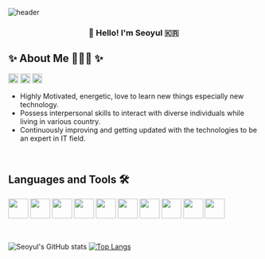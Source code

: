 
![header](https://capsule-render.vercel.app/api?type=waving&color=gradient&height=180&section=header&text=HASEOYUL(Erin)&desc=Frontend%20Developer&fontSize=40&fontAlignY=30&animation=fadeIn&descAlignY=60)
<h3 align="center">👋 Hello! I'm Seoyul 🇰🇷 </h3>

## ✨ About Me 👩🏻‍💻 ✨ 
<p>
<a href="www.linkedin.com/in/erinhsy" target="blank"><img src="https://img.icons8.com/fluency/48/000000/linkedin.png" alt="Erin" height="20" width="20"  /></a>
<a href="seoyul@gmail.com" target="blank"><img src="https://img.icons8.com/color/48/000000/gmail--v1.png" alt="Erin" height="20" width="20" /></a>
<a href="https://velog.io/@seoyul0203" target="blank"><img src="https://img.icons8.com/external-itim2101-flat-itim2101/64/000000/external-blog-copywriting-itim2101-flat-itim2101.png" alt="Erin" height="20" width="20"  /></a>
</p>

- Highly Motivated, energetic, love to learn new things especially new technology.
- Possess interpersonal skills to interact with diverse individuals while living in various country. 
- Continuously improving and getting updated with the technologies to be an expert in IT field. 


<br>

## Languages and Tools 🛠


<p>
<img src="https://cdn.jsdelivr.net/gh/devicons/devicon/icons/html5/html5-plain.svg" width="40" height="40"/>
<img src="https://cdn.jsdelivr.net/gh/devicons/devicon/icons/css3/css3-plain.svg" width="40" height="40"/>
<img src="https://cdn.jsdelivr.net/gh/devicons/devicon/icons/javascript/javascript-plain.svg" width="40" height="40"/>
<img src="https://cdn.jsdelivr.net/gh/devicons/devicon/icons/react/react-original.svg" width="40" height="40"/>
<img src="https://cdn.jsdelivr.net/gh/devicons/devicon/icons/nextjs/nextjs-original.svg" width="40" height="40"/>
<img src="https://cdn.jsdelivr.net/gh/devicons/devicon/icons/sass/sass-original.svg" width="40" height="40"/>
<img src="https://cdn.jsdelivr.net/gh/devicons/devicon/icons/jira/jira-plain.svg" width="40" height="40"/>
<img src="https://cdn.jsdelivr.net/gh/devicons/devicon/icons/trello/trello-plain.svg" width="40" height="40"/>
<img src="https://cdn.jsdelivr.net/gh/devicons/devicon/icons/git/git-plain.svg" width="40" height="40"/>
<img src="https://cdn.jsdelivr.net/gh/devicons/devicon/icons/github/github-original.svg" width="40" height="40"/>
</p>


<br>

<!-- status bar -->
![Seoyul's GitHub stats](https://github-readme-stats.vercel.app/api?username=ErinSY&show_icons=true&theme=highcontrast)
  [![Top Langs](https://github-readme-stats.vercel.app/api/top-langs/?username=ErinSY&layout=compact&theme=vue&hide_border=true&langs_count=5)](https://github.com/anuraghazra/github-readme-stats)
  
